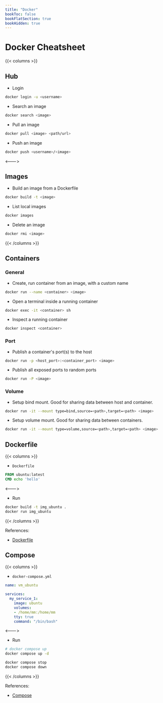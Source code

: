 ```yaml
---
title: "Docker"
bookToc: false
bookFlatSection: true
bookHidden: true
---
```



# Docker Cheatsheet

{{< columns >}}
## Hub
- Login
```sh
docker login -u <username>
```

- Search an image
```sh
docker search <image>
```

- Pull an image
```sh
docker pull <image> <path/url>
```

- Push an image
```sh
docker push <username>/<image>
```

<--->


## Images
- Build an image from a Dockerfile
```sh
docker build -t <image>
```

- List local images
```sh
docker images
```

- Delete an image
```sh
docker rmi <image>
```

{{< /columns >}}


## Containers
### General
- Create, run container from an image, with a custom name
```sh
docker run --name <container> <image>
```

- Open a terminal inside a running container
```sh
docker exec -it <container> sh
```

- Inspect a running container
```sh
docker inspect <container>
```

### Port
- Publish a container's port(s) to the host
```sh
docker run -p <host_port>:<container_port> <image>
```

- Publish all exposed ports to random ports
```sh
docker run -P <image>
```


### Volume
- Setup bind mount. Good for sharing data between host and container.
```sh
docker run -it --mount type=bind,source=<path>,target=<path> <image>
```

- Setup volume mount. Good for sharing data between containers.
```sh
docker run -it --mount type=volume,source=<path>,target=<path> <image>
```


## Dockerfile

{{< columns >}}
- `Dockerfile`
```Dockerfile
FROM ubuntu:latest
CMD echo 'hello'
```

<--->

- Run
```sh
docker build -t img_ubuntu .
docker run img_ubuntu
```

{{< /columns >}}

References:  
- [Dockerfile](https://docs.docker.com/reference/dockerfile)


## Compose
{{< columns >}}
- `docker-compose.yml`
```yml
name: vm_ubuntu

services:
  my_service_1:
    image: ubuntu
    volumes:
    - /home/mm:/home/mm
    tty: true
    command: "/bin/bash"
```

<--->

- Run
```sh
# docker compose up
docker compose up -d

docker compose stop
docker compose down

```

{{< /columns >}}

References:  
- [Compose](https://docs.docker.com/compose/compose-file)